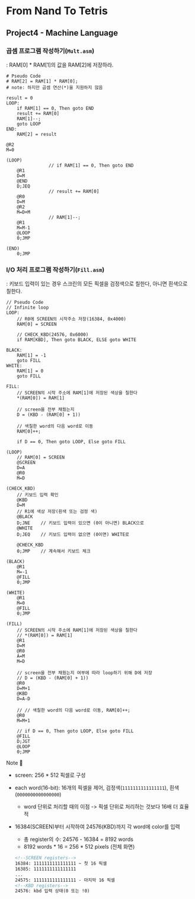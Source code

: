 # From Nand To Tetris

## Project4 - Machine Language



### 곱셈 프로그램 작성하기(`Mult.asm`)

: RAM[0] * RAM[1]의 값을 RAM[2]에 저장하라.

```pseudocode
# Pseudo Code
# RAM[2] = RAM[1] * RAM[0];
# note: 하지만 곱셈 연산(*)을 지원하지 않음 

result = 0
LOOP:
	if RAM[1] == 0, Then goto END
    result += RAM[0]
    RAM[1]--;
    goto LOOP
END:
    RAM[2] = result
```

```assembly
@R2
M=0

(LOOP)
                // if RAM[1] == 0, Then goto END
	@R1
	D=M
    @END
	D;JEQ
                // result += RAM[0]
	@R0
	D=M
	@R2
	M=D+M
                // RAM[1]--;
	@R1
	M=M-1
	@LOOP
	0;JMP

(END)
	0;JMP
```



### I/O 처리 프로그램 작성하기(`Fill.asm`)

: 키보드 입력이 있는 경우 스크린의 모든 픽셀을 검정색으로 칠한다, 아니면 흰색으로 칠한다.

```pseudocode
// Pseudo Code
// Infinite loop
LOOP:
    // R0에 SCREEN의 시작주소 저장(16384, 0x4000)
	RAM[0] = SCREEN
	
	// CHECK_KBD(24576, 0x6000)
	if RAM[KBD], Then goto BLACK, ELSE goto WHITE

BLACK:
	RAM[1] = -1
	goto FILL
WHITE: 
	RAM[1] = 0
	goto FILL

FILL:
	// SCREEN의 시작 주소에 RAM[1]에 저장된 색상을 칠한다
	*(RAM[0]) = RAM[1]
	
	// screen을 전부 채웠는지
	D = (KBD - (RAM[0] + 1))
	
	// 색칠한 word의 다음 word로 이동
	RAM[0]++;
	
	if D == 0, Then goto LOOP, Else goto FILL
```

```assembly
(LOOP)
    // RAM[0] = SCREEN
    @SCREEN
    D=A
    @R0
    M=D

(CHECK_KBD)
    // 키보드 입력 확인
    @KBD
    D=M
    // R1에 색상 저장(흰색 또는 검정 색)
    @BLACK
    D;JNE    // 키보드 입력이 있으면 (0이 아니면) BLACK으로
    @WHITE
    D;JEQ    // 키보드 입력이 없으면 (0이면) WHITE로

    @CHECK_KBD
    0;JMP    // 계속해서 키보드 체크

(BLACK)
    @R1
    M=-1
    @FILL
    0;JMP

(WHITE)
    @R1
    M=0
    @FILL
    0;JMP

(FILL)
    // SCREEN의 시작 주소에 RAM[1]에 저장된 색상을 칠한다
    // *(RAM[0]) = RAM[1] 
    @R1
    D=M
    @R0
    A=M
    M=D

    // screen을 전부 채웠는지 여부에 따라 loop하기 위해 D에 저장
    // D = (KBD - (RAM[0] + 1))
    @R0
    D=M+1
    @KBD
    D=A-D

    // // 색칠한 word의 다음 word로 이동, RAM[0]++;
    @R0
    M=M+1

	// if D == 0, Then goto LOOP, Else goto FILL
    @FILL
    D;JGT
    @LOOP
    0;JMP
```

Note 🌟

- screen: 256 * 512 픽셀로 구성

- each word(16-bit): 16개의 픽셀을 제어, 검정색(`1111111111111111`), 흰색(`0000000000000000`)

  - word 단위로 처리할 때의 이점 -> 픽셀 단위로 처리하는 것보다 16배 더 효율적

- 16384(SCREEN)부터 시작하여 24576(KBD)까지 각 word에 color를 입력

  - 총 register의 수: 24576 - 16384 = 8192 words
  - 8192 words * 16 = 256 * 512 pixels (전체 화면)

  ```html
  <!--SCREEN registers-->
  16384: 1111111111111111 ~ 첫 16 픽셀
  16385: 1111111111111111
  ...
  24575: 1111111111111111 - 마지막 16 픽셀
  <!--KBD registers-->
  24576: kbd 입력 상태(0 또는 !0)
  ```

  

